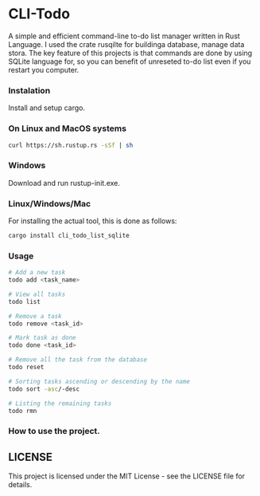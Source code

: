 # CLI-Todo
A simple and efficient command-line to-do list manager written in Rust Language. I used the crate rusqilte for buildinga database, manage data stora. The key feature of this projects is that commands are done by using SQLite language for, so you can benefit of unreseted to-do list even if you restart you computer.
### Instalation
Install and setup cargo. 
### On Linux and MacOS systems 
```bash
curl https://sh.rustup.rs -sSf | sh
```
### Windows
Download and run rustup-init.exe.

### Linux/Windows/Mac 
For installing the actual tool, this is done as follows:
```bash 
cargo install cli_todo_list_sqlite
```

### Usage
```bash 
# Add a new task
todo add <task_name>

# View all tasks
todo list 

# Remove a task
todo remove <task_id> 

# Mark task as done 
todo done <task_id>

# Remove all the task from the database
todo reset 

# Sorting tasks ascending or descending by the name 
todo sort -asc/-desc

# Listing the remaining tasks 
todo rmn
```

### How to use the project.

## LICENSE
This project is licensed under the MIT License - see the LICENSE file for details.
